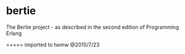 bertie
======

The Bertie project - as described in the second edition of
Programming Erlang

=====
imported to twmw @2015/7/23
